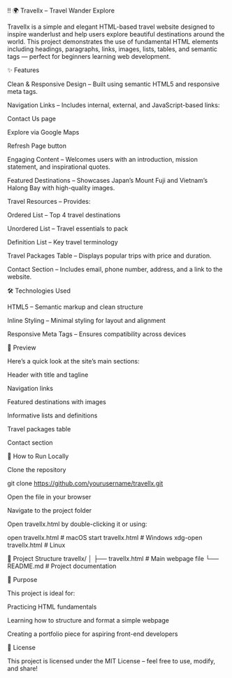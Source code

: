 !!
🌍 Travellx – Travel Wander Explore

Travellx is a simple and elegant HTML-based travel website designed to inspire wanderlust and help users explore beautiful destinations around the world. This project demonstrates the use of fundamental HTML elements including headings, paragraphs, links, images, lists, tables, and semantic tags — perfect for beginners learning web development.

✨ Features

Clean & Responsive Design – Built using semantic HTML5 and responsive meta tags.

Navigation Links – Includes internal, external, and JavaScript-based links:

Contact Us page

Explore via Google Maps

Refresh Page button

Engaging Content – Welcomes users with an introduction, mission statement, and inspirational quotes.

Featured Destinations – Showcases Japan’s Mount Fuji and Vietnam’s Halong Bay with high-quality images.

Travel Resources – Provides:

Ordered List – Top 4 travel destinations

Unordered List – Travel essentials to pack

Definition List – Key travel terminology

Travel Packages Table – Displays popular trips with price and duration.

Contact Section – Includes email, phone number, address, and a link to the website.

🛠️ Technologies Used

HTML5 – Semantic markup and clean structure

Inline Styling – Minimal styling for layout and alignment

Responsive Meta Tags – Ensures compatibility across devices

📸 Preview

Here’s a quick look at the site’s main sections:

Header with title and tagline

Navigation links

Featured destinations with images

Informative lists and definitions

Travel packages table

Contact section

🚀 How to Run Locally

Clone the repository

git clone https://github.com/yourusername/travellx.git


Open the file in your browser

Navigate to the project folder

Open travellx.html by double-clicking it or using:

open travellx.html     # macOS
start travellx.html    # Windows
xdg-open travellx.html # Linux

📂 Project Structure
travellx/
│
├── travellx.html   # Main webpage file
└── README.md       # Project documentation

🎯 Purpose

This project is ideal for:

Practicing HTML fundamentals

Learning how to structure and format a simple webpage

Creating a portfolio piece for aspiring front-end developers

📄 License

This project is licensed under the MIT License – feel free to use, modify, and share!
